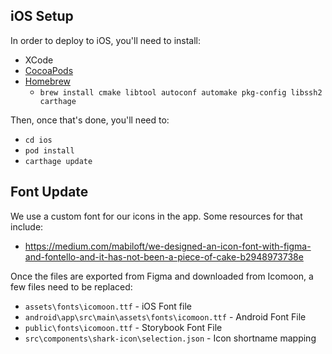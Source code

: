 ## iOS Setup

In order to deploy to iOS, you'll need to install:

- XCode
- [CocoaPods](https://guides.cocoapods.org/using/getting-started.html)
- [Homebrew](https://brew.sh/)
    - `brew install cmake libtool autoconf automake pkg-config libssh2 carthage`

Then, once that's done, you'll need to:

- `cd ios`
- `pod install`
- `carthage update`

## Font Update

We use a custom font for our icons in the app. Some resources for that include:

- https://medium.com/mabiloft/we-designed-an-icon-font-with-figma-and-fontello-and-it-has-not-been-a-piece-of-cake-b2948973738e

Once the files are exported from Figma and downloaded from Icomoon, a few files need to be replaced:

- `assets\fonts\icomoon.ttf` - iOS Font file
- `android\app\src\main\assets\fonts\icomoon.ttf` - Android Font File
- `public\fonts\icomoon.ttf` - Storybook Font File
- `src\components\shark-icon\selection.json` - Icon shortname mapping
